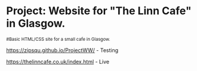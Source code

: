 # Project: Website for "The Linn Cafe" in Glasgow.

<sub>#Basic HTML/CSS site for a small cafe in Glasgow. </sub>  <br />

https://zipsqu.github.io/ProjectWW/ - Testing

https://thelinncafe.co.uk/index.html - Live
